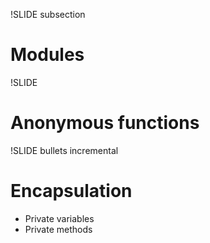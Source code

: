 !SLIDE subsection

# Modules #

!SLIDE
# Anonymous functions #

!SLIDE bullets incremental
# Encapsulation #

* Private variables
* Private methods


